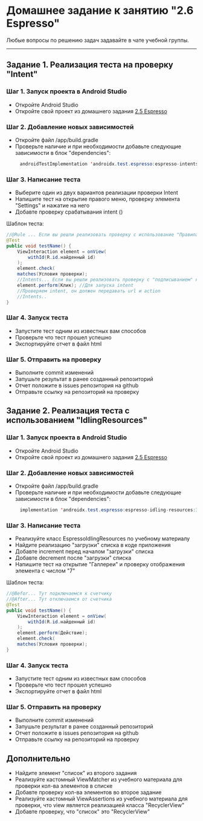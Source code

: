 # Домашнее задание к занятию "2.6 Espresso"

Любые вопросы по решению задач задавайте в чате учебной группы.

---

## Задание 1. Реализация теста на проверку "Intent"

### Шаг 1. Запуск проекта в Android Studio

- Откройте Android Studio
- Откройте свой проект из домашнего задания [2.5 Espresso](https://github.com/netology-code/mqa-homeworks/blob/main/2.5%20Espresso/2.5.md) 

### Шаг 2. Добавление новых зависимостей

- Откройте файл /app/build.gradle
- Проверьте наличие и при необходимости добавьте следующие зависимости в блок "dependencies":
```java
     androidTestImplementation 'androidx.test.espresso:espresso-intents:3.4.0'
```

### Шаг 3. Написание теста

- Выберите один из двух вариантов реализации проверки Intent
- Напишите тест на открытие правого меню, проверку элемента "Settings" и нажатие на него
- Добавте проверку срабатывания intent ()

Шаблон теста:
```java
//@Rule ... Если вы решли реализовать проверку с использование "Правила"
@Test
public void testName() {
    ViewInteraction element = onView(
        withId(R.id.найденный id)
    );
    element.check(
    matches(Условия проверки);
    //Intents... Если вы решли реализовать проверку с "подписыванием" на Intent
    element.perform(Клик); //Для запуска intent
    //Проверяем intent, он должен передавать url и action
    //Intents.. 
}
```

### Шаг 4. Запуск теста

- Запустите тест одним из известных вам способов
- Проверьте что тест прошел успешно
- Экспортируйте отчет в файл html 

### Шаг 5. Отправить на проверку

- Выполните commit изменений
- Запушьте результат в ранее созданный репозиторий
- Отчет положите в issues репозитория на github
- Отправьте ссылку на репозиторий на проверку

## Задание 2. Реализация теста с использованием "IdlingResources"

### Шаг 1. Запуск проекта в Android Studio

- Откройте Android Studio
- Откройте свой проект из домашнего задания [2.5 Espresso](https://github.com/netology-code/mqa-homeworks/blob/main/2.5%20Espresso/2.5.md) 

### Шаг 2. Добавление новых зависимостей

- Откройте файл /app/build.gradle
- Проверьте наличие и при необходимости добавьте следующие зависимости в блок "dependencies":
```java
     implementation 'androidx.test.espresso:espresso-idling-resources:3.4.0'
```

### Шаг 3. Написание теста

- Реализуйте класс EspressoIdlingResources по учебному материалу
- Найдите реализацию "загрузки" списка в коде приложения
- Добавте increment перед началом "загрузки" списка
- Добавте decrement после "загрузки" списка
- Напишите тест на открытие "Галлереи" и проверку отображения элемента с числом "7"

Шаблон теста:
```java
//@Befor... Тут подключаемся к счетчику
//@After... Тут отключаемся от счетчика
@Test
public void testName() {
    ViewInteraction element = onView(
        withId(R.id.найденный id)
    );
    element.perform(Действие);
    element.check(
    matches(Условия проверки);
}
```

### Шаг 4. Запуск теста

- Запустите тест одним из известных вам способов
- Проверьте что тест прошел успешно
- Экспортируйте отчет в файл html 

### Шаг 5. Отправить на проверку

- Выполните commit изменений
- Запушьте результат в ранее созданный репозиторий
- Отчет положите в issues репозитория на github
- Отправьте ссылку на репозиторий на проверку

## Дополнительно
- Найдите элемент "список" из второго задания
- Реализуйте кастомный ViewMatcher из учебного материала для проверки кол-ва элементов в списке
- Добавте проверку кол-ва элементов во второе задание
- Реализуйте кастомный ViewAssertions из учебного материала для проверки, что view является реализацией класса "RecyclerView"
- Добавте проверку, что "список" это "RecyclerView"
